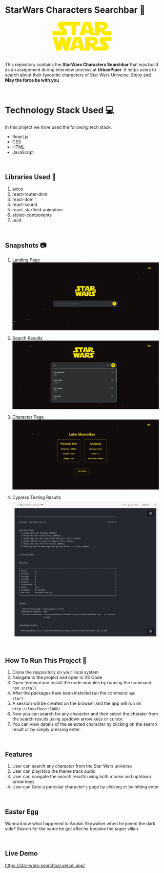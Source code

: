 # StarWars Characters Searchbar 🌌

<div align ="center">
<img src="./Snips/star-wars-logo.png" width="200" height="100"  >
</div>

<br>

This repository contains the **StarWars Characters Searchbar** that was build as an assignment during interview process at **UrbanPiper**. It helps users to search about their favourite characters of Star Wars Universe. Enjoy and **May the force be with you**

<br>

# Technology Stack Used 💻

In this project we have used the following tech stack.

- React.js
- CSS
- HTML
- JavaScript

<br>

## Libraries Used 🌟

1. axios
2. react-router-dom
3. react-dom
4. react-sound
5. react-starfield-animation
6. styled-components
7. uuid

<br>

## Snapshots 📷

1. Landing Page
   ![landing page](./Snips/landing.JPG)

2. Search Results
   ![Search results](./Snips/Search.JPG)

3. Character Page
   ![Character page](./Snips/Character.JPG)

4. Cypress Testing Results
![Cypress Testing](./Snips/CypressTestResults.png)

   <br>

## How To Run This Project 📑

1. Clone the respository on your local system
2. Navigate to the project and open in VS Code
3. Open terminal and install the node modules by running the command <code> npm install </code>
4. After the packages have been installed run the command <code>npm start</code>
5. A session will be created on the browser and the app will run on <code>http://localhost:3000/</code>
6. Now you can search for any character and then select the charater from the search results using up/down arrow keys or cursor.
7. You can view details of the selected character by clicking on the search result or by simply pressing enter.

<br>

## Features

1. User can search any character from the Star Wars universe
2. User can play/stop the theme track audio
3. User can navigate the search results using both mouse and up/down arrow keys
4. User can Goto a paticular character's page by clicking or by hitting enter

<br>

## Easter Egg

Wanna know what happened to Anakin Skywalker when he joined the dark side? Search for the name he got after he became the super villan.

<br>

## Live Demo

https://star-wars-searchbar.vercel.app/

<br>
